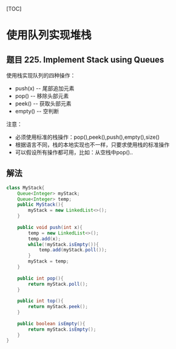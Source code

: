 [TOC]
# 使用队列实现堆栈
## 题目 225. Implement Stack using Queues
使用栈实现队列的四种操作：
* push(x) -- 尾部追加元素
* pop() -- 移除头部元素
* peek() -- 获取头部元素
* empty() -- 空判断

注意：
* 必须使用标准的栈操作：pop(),peek(),push(),empty(),size()
* 根据语言不同，栈的本地实现也不一样，只要求使用栈的标准操作
* 可以假设所有操作都可用，比如：从空栈中pop()..

## 解法
```java
class MyStack{
    Queue<Integer> myStack;
    Queue<Integer> temp;
    public MyStack(){
        myStack = new LinkedList<>();
    }
    
    public void push(int x){
        temp = new LinkedList<>();
        temp.add(x);
        while(!myStack.isEmpty()){
            temp.add(myStack.poll());
        }
        myStack = temp;
    }
    
    public int pop(){
        return myStack.poll();
    }
    
    public int top(){
        return myStack.peek();
    }
    
    public boolean isEmpty(){
        return myStack.isEmpty();
    }
}
```

